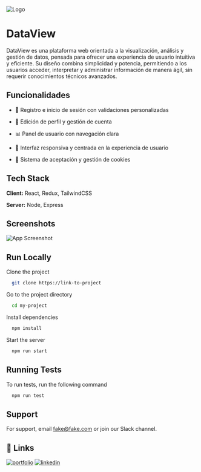 ![Logo](https://dev-to-uploads.s3.amazonaws.com/uploads/articles/th5xamgrr6se0x5ro4g6.png)


# DataView

DataView es una plataforma web orientada a la visualización, análisis y gestión de datos, pensada para ofrecer una experiencia de usuario intuitiva y eficiente. Su diseño combina simplicidad y potencia, permitiendo a los usuarios acceder, interpretar y administrar información de manera ágil, sin requerir conocimientos técnicos avanzados.




## Funcionalidades

- 📝 Registro e inicio de sesión con validaciones personalizadas

- 👤 Edición de perfil y gestión de cuenta

- 📊 Panel de usuario con navegación clara

- 📱 Interfaz responsiva y centrada en la experiencia de usuario

- 🍪 Sistema de aceptación y gestión de cookies


## Tech Stack

**Client:** React, Redux, TailwindCSS

**Server:** Node, Express


## Screenshots

![App Screenshot](https://via.placeholder.com/468x300?text=App+Screenshot+Here)


## Run Locally

Clone the project

```bash
  git clone https://link-to-project
```

Go to the project directory

```bash
  cd my-project
```

Install dependencies

```bash
  npm install
```

Start the server

```bash
  npm run start
```


## Running Tests

To run tests, run the following command

```bash
  npm run test
```


## Support

For support, email fake@fake.com or join our Slack channel.


## 🔗 Links
[![portfolio](https://img.shields.io/badge/my_portfolio-000?style=for-the-badge&logo=ko-fi&logoColor=white)](https://google.com/)
[![linkedin](https://img.shields.io/badge/linkedin-0A66C2?style=for-the-badge&logo=linkedin&logoColor=white)](https://www.linkedin.com/)


